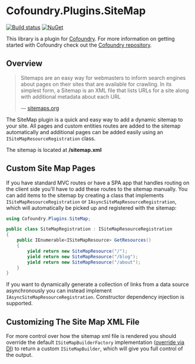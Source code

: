 # Cofoundry.Plugins.SiteMap

[![Build status](https://ci.appveyor.com/api/projects/status/wa5w5sqv140nacv2?svg=true)](https://ci.appveyor.com/project/Cofoundry/cofoundry-plugins-sitemap)
[![NuGet](https://img.shields.io/nuget/v/Cofoundry.Plugins.SiteMap.svg)](https://www.nuget.org/packages/Cofoundry.Plugins.SiteMap/)


This library is a plugin for [Cofoundry](https://www.cofoundry.org/). For more information on getting started with Cofoundry check out the [Cofoundry repository](https://github.com/cofoundry-cms/cofoundry).

## Overview

> Sitemaps are an easy way for webmasters to inform search engines about pages on their sites that are available for crawling. In its simplest form, a Sitemap is an XML file that lists URLs for a site along with additional metadata about each URL
>
> &mdash; [sitemaps.org](https://www.sitemaps.org/)

The SiteMap plugin is a quick and easy way to add a dynamic sitemap to your site. All pages and custom entities routes are added to the sitemap automatically and additional pages can be added easily using an `ISiteMapResourceRegistration` class.

The sitemap is located at **/sitemap.xml**

## Custom Site Map Pages

If you have standard MVC routes or have a SPA app that handles routing on the client side you'll have to add these routes to the sitemap manually. You can add items to the sitemap by creating a class that implements `ISiteMapResourceRegistration` or `IAsyncSiteMapResourceRegistration`, which will automatically be picked up and registered with the sitemap:

```csharp
using Cofoundry.Plugins.SiteMap;

public class SiteMapRegistration : ISiteMapResourceRegistration
{
    public IEnumerable<ISiteMapResource> GetResources()
    {
        yield return new SiteMapResource("/");
        yield return new SiteMapResource("/blog");
        yield return new SiteMapResource("/about");
    }
}

```

If you want to dynamically generate a collection of links from a data source asynchronously you can instead implement `IAsyncSiteMapResourceRegistration`. Constructor dependency injection is supported.

## Customizing The Site Map XML File

For more control over how the sitemap xml file is rendered you should override the default `ISiteMapBuilderFactory` implementation ([override via DI](https://github.com/cofoundry-cms/cofoundry/wiki/Dependency-Injection#overriding-registrations)) to return a custom `ISiteMapBuilder`, which will give you full control of the output.





